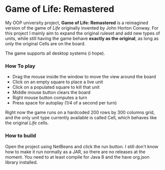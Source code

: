 # Game of Life: Remastered
My OOP university project, **Game of Life: Remastered** is a reimagined version of the game of *Life* originally invented by John Horton Conway.
For this project I mainly aim to expand the original ruleset and add new types of units, while still having the game behave **exactly as the original**, as long as only the original Cells are on the board.

The game supports all desktop systems (i hope).

### How To play
- Drag the mouse inside the window to move the view around the board
- Click on an empty square to place a live unit
- Click on a populated square to kill that unit
- Middle mouse button clears the board
- Right mouse button computes a turn
- Press space for autoplay (1/4 of a second per turn)

Right now the game runs on a hardcoded 200 rows by 300 columns grid, and the only unit type currently available is called Cell, which behaves like the original *Life* cells.

### How to build
Open the project using NetBeans and click the run button. I still don't know how to make it run normally as a JAR, so there are no releases at the moment.
You need to at least compile for Java 8 and the have org.json library installed.
